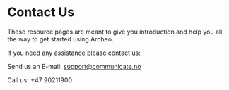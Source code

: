 # Contact Us

These resource pages are meant to give you introduction and help you all the way to get started using Archeo.

If you need any assistance please contact us:

Send us an E-mail: support@communicate.no

Call us: +47 90211900